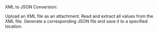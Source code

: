 XML to JSON Conversion:

Upload an XML file as an attachment.
Read and extract all values from the XML file.
Generate a corresponding JSON file and save it to a specified location.
